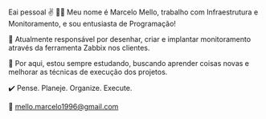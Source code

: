 Eai pessoal ✌️
👨‍💻 Meu nome é Marcelo Mello, trabalho com Infraestrutura e Monitoramento, e sou entusiasta de Programação!

🤖 Atualmente responsável por desenhar, criar e implantar monitoramento através da ferramenta Zabbix nos clientes.

👣 Por aqui, estou sempre estudando, buscando aprender coisas novas e melhorar as técnicas de execução dos projetos.

✔️ Pense. Planeje. Organize. Execute.

📧 mello.marcelo1996@gmail.com

<!---
msmello96/msmello96 is a ✨ special ✨ repository because its `README.md` (this file) appears on your GitHub profile.
You can click the Preview link to take a look at your changes.
--->
